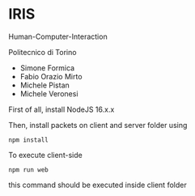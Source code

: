 # IRIS

Human-Computer-Interaction

Politecnico di Torino

- Simone Formica
- Fabio Orazio Mirto
- Michele Pistan
- Michele Veronesi

First of all, install NodeJS 16.x.x

Then, install packets on client and server folder using
```console
npm install
```

To execute client-side 
```console
npm run web 
```
this command should be executed inside client folder
